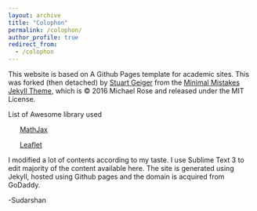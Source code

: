 ```yaml
---
layout: archive
title: "Colophon"
permalink: /colophon/
author_profile: true
redirect_from:
  - /colophon
---
```


This website is based on A Github Pages template for academic sites. This was forked (then detached) by [Stuart Geiger](https://github.com/staeiou) from the [Minimal Mistakes Jekyll Theme](https://mmistakes.github.io/minimal-mistakes/), which is © 2016 Michael Rose and released under the MIT License.

List of Awesome library used

&nbsp; &nbsp; &nbsp; [MathJax](https://www.mathjax.org/)

&nbsp; &nbsp; &nbsp; [Leaflet](https://leafletjs.com/)


I modified a lot of contents according to my taste. I use Sublime Text 3 to edit majority of the content available here. The site is generated using Jekyll, hosted using Github pages and the domain is acquired from GoDaddy.

<!-- The world map is generated using [Mapchat](https://mapchart.net/).
 -->
-Sudarshan